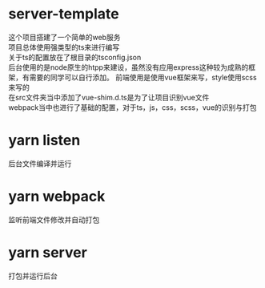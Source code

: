 # server-template

这个项目搭建了一个简单的web服务  
项目总体使用强类型的ts来进行编写  
关于ts的配置放在了根目录的tsconfig.json  
后台使用的是node原生的htpp来建设，虽然没有应用express这种较为成熟的框架，有需要的同学可以自行添加。 
前端使用是使用vue框架来写，style使用scss来写的  
在src文件夹当中添加了vue-shim.d.ts是为了让项目识别vue文件  
webpack当中也进行了基础的配置，对于ts，js，css，scss，vue的识别与打包  

# yarn listen
后台文件编译并运行

# yarn webpack
监听前端文件修改并自动打包

# yarn server
打包并运行后台
